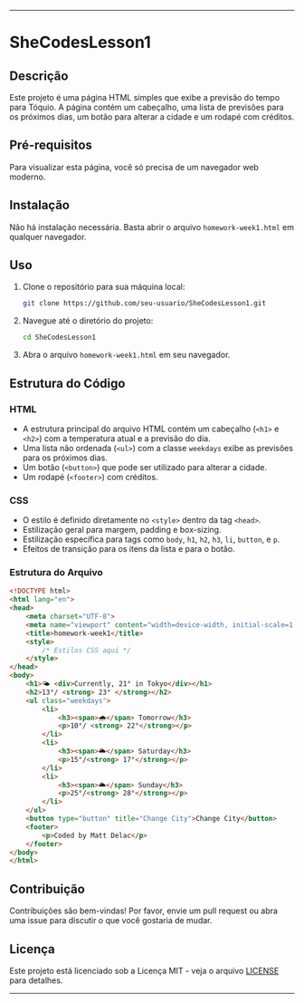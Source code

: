
---

# SheCodesLesson1

## Descrição
Este projeto é uma página HTML simples que exibe a previsão do tempo para Tóquio. A página contém um cabeçalho, uma lista de previsões para os próximos dias, um botão para alterar a cidade e um rodapé com créditos.

## Pré-requisitos
Para visualizar esta página, você só precisa de um navegador web moderno.

## Instalação
Não há instalação necessária. Basta abrir o arquivo `homework-week1.html` em qualquer navegador.

## Uso
1. Clone o repositório para sua máquina local:
    ```sh
    git clone https://github.com/seu-usuario/SheCodesLesson1.git
    ```
2. Navegue até o diretório do projeto:
    ```sh
    cd SheCodesLesson1
    ```
3. Abra o arquivo `homework-week1.html` em seu navegador.

## Estrutura do Código
### HTML
- A estrutura principal do arquivo HTML contém um cabeçalho (`<h1>` e `<h2>`) com a temperatura atual e a previsão do dia.
- Uma lista não ordenada (`<ul>`) com a classe `weekdays` exibe as previsões para os próximos dias.
- Um botão (`<button>`) que pode ser utilizado para alterar a cidade.
- Um rodapé (`<footer>`) com créditos.

### CSS
- O estilo é definido diretamente no `<style>` dentro da tag `<head>`.
- Estilização geral para margem, padding e box-sizing.
- Estilização específica para tags como `body`, `h1`, `h2`, `h3`, `li`, `button`, e `p`.
- Efeitos de transição para os itens da lista e para o botão.

### Estrutura do Arquivo
```html
<!DOCTYPE html>
<html lang="en">
<head>
    <meta charset="UTF-8">
    <meta name="viewport" content="width=device-width, initial-scale=1.0">
    <title>homework-week1</title>
    <style>
        /* Estilos CSS aqui */
    </style>
</head>
<body>
    <h1>🌤️ <div>Currently, 21° in Tokyo</div></h1>
    <h2>13°/ <strong> 23° </strong></h2>
    <ul class="weekdays">
        <li>
            <h3><span>🌧️</span> Tomorrow</h3>
            <p>10°/ <strong> 22°</strong></p>
        </li>
        <li>
            <h3><span>🌥️</span> Saturday</h3>
            <p>15°/<strong> 17°</strong></p>
        </li>
        <li>
            <h3><span>🌥️</span> Sunday</h3>
            <p>25°/<strong> 28°</strong></p>
        </li>
    </ul>
    <button type="button" title="Change City">Change City</button>
    <footer>
        <p>Coded by Matt Delac</p>
    </footer>
</body>
</html>
```

## Contribuição
Contribuições são bem-vindas! Por favor, envie um pull request ou abra uma issue para discutir o que você gostaria de mudar.

## Licença
Este projeto está licenciado sob a Licença MIT - veja o arquivo [LICENSE](LICENSE) para detalhes.

---
